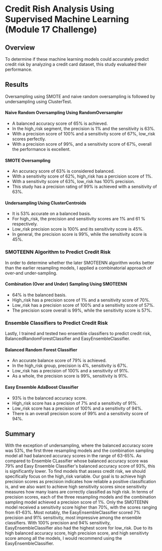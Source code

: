 # Credit Rish Analysis Using Supervised Machine Learning (Module 17 Challenge)

## Overview
To determine if these machine learning models could accurately predict credit risk by analyzing a credit card dataset, this study evaluated their performance.

## Results

Oversampling using SMOTE and naive random oversampling is followed by undersampling using ClusterTest. 

#### Naive Random Oversampling Using RandomOversampler

- A balanced accuracy score of 65% is achieved. 
- In the high_risk segment, the precision is 1% and the sensitivity is 63%. 
- With a precision score of 100% and a sensitivity score of 67%, low_risk scores perfectly. 
- With a precision score of 99%, and a sensitivity score of 67%, overall the performance is excellent. 

#### SMOTE Oversampling

- An accuracy score of 63% is considered balanced.
- With a sensitivity score of 62%, high_risk has a percision score of 1%.
- With a sensitivity score of 63%, low_risk has 100% precision.
- This study has a precision rating of 99% is achieved with a sensitivity of 63%.

#### Undersampling Using ClusterCentroids

- It is 53% accurate on a balanced basis.
- For high_risk, the precision and sensitivity scores are 1% and 61 % respectively.
- Low_risk precision score is 100% and its sensitivity score is 45%.
- In general, the precision score is 99%, while the sensitivity score is 45%.

### SMOTEENN Algorithm to Predict Credit Risk
In order to determine whether the later SMOTEENN algorithm works better than the earlier resampling models, I applied a combinatorial approach of over-and under-sampling.

#### Combination (Over and Under) Sampling Using SMOTEENN

- 64% is the balanced basis.
- High_risk has a precision score of 1% and a sensitivity score of 70%.
- Low_risk has a precision score of 100% and a sensitivity score of 57%.
- The precision score overall is 99%, while the sensitivity score is 57%.

### Ensemble Classifiers to Predict Credit Risk
Lastly, I trained and tested two ensemble classifiers to predict credit risk, BalancedRandomForestClassifier and EasyEnsembleClassifier.

#### Balanced Random Forest Classifier

- An accurate balance score of 79% is achieved.
- In the high_risk group, precision is 4%, sensitivity is 67%.
- Low_risk has a precision of 100% and a sensitivity of 91%.
- As a whole, the precision score is 99%, sensitivity is 91%. 

#### Easy Ensemble AdaBoost Classifier

- 93% is the balanced accuracy score.
- High_risk score has a precision of 7% and a sensitivity of 91%.
- Low_risk score has a precision of 100% and a sensitivity of 94%.
- There is an overall precision score of 99% and a sensitivity score of 94%.

## Summary
With the exception of undersampling, where the balanced accuracy score was 53%, the first three resampling models and the combination sampling model all had balanced accuracy scores in the range of 63-65%. As compared to Ensemble CLassifier whose balanced accuracy score was 79% and Easy Ensemble Classifier's balanced accuracy score of 93%, this is significantly lower. To find models that assess credit risk, we should specifically focus on the high_risk variable. Our goal is to achieve high precision scores as precision indicates how reliable a positive classification is, and we also want to achieve high sensitivity scores since sensitivity measures how many loans are correctly classified as high risk. In terms of precision scores, each of the three resampling models and the combination sampling model achieved a precision score of 1%. Only the SMOTEENN model received a sensitivity score higher than 70%, with the scores ranging from 61-63%. Most notably, the EasyEnsembleClassifier scored 7% precision and 91% sensitivity, most impressive among the ensemble classifiers. With 100% precision and 94% sensitivity, EasyEnsembleClassifier also had the highest score for low_risk. Due to its high balanced accuracy score, high precision score, and high sensitivty score among all the models, I would recommend using the EasyEnsembleClassifier.